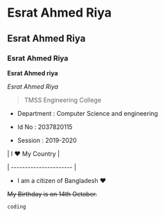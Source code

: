 # Esrat Ahmed Riya

## Esrat Ahmed Riya

### Esrat Ahmed Riya

**Esrat Ahmed riya**

*Esrat Ahmed Riya* 

> TMSS Engineering College

* Department : Computer Science and engineering

* Id No : 2037820115

* Session : 2019-2020

 | I :heart: My Country |

 | ---------------------- |

- I am a citizen of Bangladesh :heart:

~~My Birthday is on 14th October.~~

`coding`







